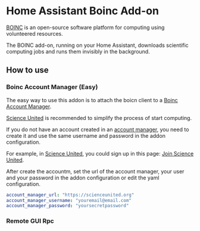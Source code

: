 # Home Assistant Boinc Add-on

[BOINC](https://boinc.berkeley.edu) is an open-source software platform for computing using volunteered resources.

The BOINC add-on, running on your Home Assistant, downloads scientific computing jobs and runs them invisibly in the background.

## How to use

### Boinc Account Manager (Easy)

The easy way to use this addon is to attach the boicn client to a [Boinc Account Manager](https://boinc.berkeley.edu/wiki/Account_managers).

[Science United](https://scienceunited.org) is recommended to simplify the process of start computing.

If you do not have an account created in an [account manager](https://boinc.berkeley.edu/wiki/Account_managers), you need to create it and use the same username and password in the addon configuration.

For example, in [Science United](https://scienceunited.org), you could sign up in this page: [Join Science United](https://scienceunited.org/su_join.php).

After create the accountm, set the url of the account manager, your user and your password in the addon configuration or edit the yaml configuration.

```yaml
account_manager_url: "https://scienceunited.org"
account_manager_username: "youremail@email.com"
account_manager_password: "yoursecretpassword"
```

### Remote GUI Rpc
